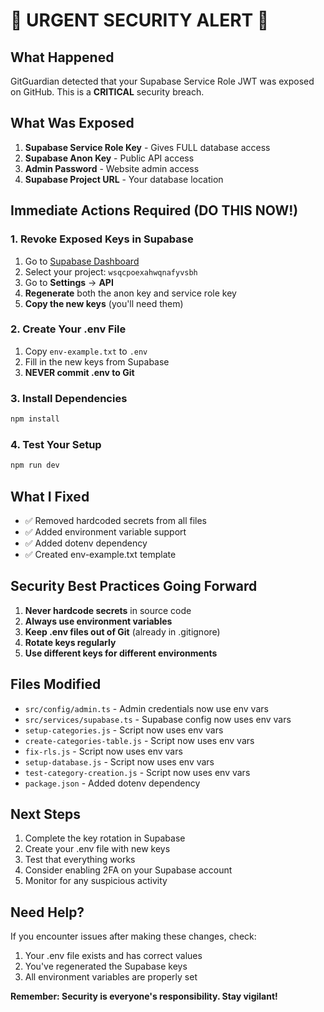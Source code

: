 # 🚨 URGENT SECURITY ALERT 🚨

## What Happened
GitGuardian detected that your Supabase Service Role JWT was exposed on GitHub. This is a **CRITICAL** security breach.

## What Was Exposed
1. **Supabase Service Role Key** - Gives FULL database access
2. **Supabase Anon Key** - Public API access
3. **Admin Password** - Website admin access
4. **Supabase Project URL** - Your database location

## Immediate Actions Required (DO THIS NOW!)

### 1. Revoke Exposed Keys in Supabase
1. Go to [Supabase Dashboard](https://supabase.com/dashboard)
2. Select your project: `wsqcpoexahwqnafyvsbh`
3. Go to **Settings** → **API**
4. **Regenerate** both the anon key and service role key
5. **Copy the new keys** (you'll need them)

### 2. Create Your .env File
1. Copy `env-example.txt` to `.env`
2. Fill in the new keys from Supabase
3. **NEVER commit .env to Git**

### 3. Install Dependencies
```bash
npm install
```

### 4. Test Your Setup
```bash
npm run dev
```

## What I Fixed
- ✅ Removed hardcoded secrets from all files
- ✅ Added environment variable support
- ✅ Added dotenv dependency
- ✅ Created env-example.txt template

## Security Best Practices Going Forward
1. **Never hardcode secrets** in source code
2. **Always use environment variables**
3. **Keep .env files out of Git** (already in .gitignore)
4. **Rotate keys regularly**
5. **Use different keys for different environments**

## Files Modified
- `src/config/admin.ts` - Admin credentials now use env vars
- `src/services/supabase.ts` - Supabase config now uses env vars
- `setup-categories.js` - Script now uses env vars
- `create-categories-table.js` - Script now uses env vars
- `fix-rls.js` - Script now uses env vars
- `setup-database.js` - Script now uses env vars
- `test-category-creation.js` - Script now uses env vars
- `package.json` - Added dotenv dependency

## Next Steps
1. Complete the key rotation in Supabase
2. Create your .env file with new keys
3. Test that everything works
4. Consider enabling 2FA on your Supabase account
5. Monitor for any suspicious activity

## Need Help?
If you encounter issues after making these changes, check:
1. Your .env file exists and has correct values
2. You've regenerated the Supabase keys
3. All environment variables are properly set

**Remember: Security is everyone's responsibility. Stay vigilant!**
